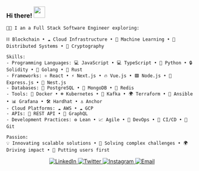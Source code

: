 ### Hi there! <img src="https://github.com/sudnyeshtalekar/sudnyeshtalekar/blob/master/Assets/Hi.gif" width="30px" height="30px">  
```plaintext
👨‍💻 I an a Full Stack Software Engineer exploring:

⛓️ Blockchain • ☁️ Cloud Infrastructure • 🤖 Machine Learning • 🔗 Distributed Systems • 🔐 Cryptography  

Skills:
- Programming Languages: 💻 JavaScript • 💻 TypeScript • 🐍 Python • 🔒 Solidity • 🐹 Golang • 🦀 Rust  
- Frameworks: ⚛️ React • ⚡ Next.js • 🔥 Vue.js • 🟩 Node.js • 🚀 Express.js • 🌟 Nest.js  
- Databases: 🐘 PostgreSQL • 🍃 MongoDB • 🔑 Redis  
- Tools: 🐳 Docker • ☸️ Kubernetes • 🔗 Kafka • 🌍 Terraform • 🔧 Ansible • 📊 Grafana • 🛠️ Hardhat • ⚓ Anchor  
- Cloud Platforms: ☁️ AWS • ☁️ GCP  
- APIs: 📡 REST API • 🚀 GraphQL  
- Development Practices: ⚙️ Lean • 📈 Agile • 🚀 DevOps • 🔄 CI/CD • 🔗 Git  

Passion:  
💡 Innovating scalable solutions • 🔧 Solving complex challenges • 🌍 Driving impact • 👥 Putting users first  
```
<div align="center">
  <a href="https://www.linkedin.com/in/l3lackcurtains/" target="_blank">
    <img src="https://img.shields.io/badge/LinkedIn-%230077B5.svg?style=for-the-badge&logo=linkedin&logoColor=white" alt="LinkedIn">
  </a>
  <a href="https://twitter.com/l3lackcurtains" target="_blank">
    <img src="https://img.shields.io/badge/Twitter-%231DA1F2.svg?style=for-the-badge&logo=twitter&logoColor=white" alt="Twitter">
  </a>
  <a href="https://instagram.com/l3lackcurtains/" target="_blank">
    <img src="https://img.shields.io/badge/Instagram-%23E4405F.svg?style=for-the-badge&logo=instagram&logoColor=white" alt="Instagram">
  </a>
  <a href="mailto:l3lackcurtains@gmail.com" target="_blank">
    <img src="https://img.shields.io/badge/Email-D14836?style=for-the-badge&logo=gmail&logoColor=white" alt="Email">
  </a>
</div>
